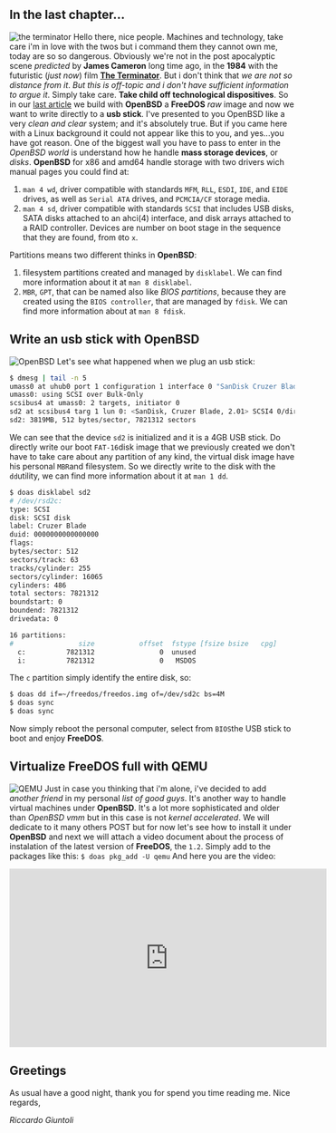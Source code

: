 ﻿## In the last chapter...
![the terminator](https://images.duckduckgo.com/iu/?u=http%3A%2F%2F2.bp.blogspot.com%2F-ezjdI7-BZFc%2FTc6Ooc4pGVI%2FAAAAAAAAMlQ%2FAZ54weX0YhA%2Fs1600%2FTERMINATOR5.jpg&f=1)
Hello there, nice people. Machines and technology, take care i'm in love with the twos but i command them they cannot own me, today are so so dangerous. Obviously we're not in the post apocalyptic scene *predicted* by **James Cameron** long time ago, in the **1984** with the futuristic (*just now*) film [**The Terminator**](http://www.imdb.com/title/tt0088247/). But i don't think that *we are not so distance from it*. *But this is off-topic and i don't have sufficient information to argue it*. Simply take care. **Take child off technological dispositives**.
So in our [last article](https://steemit.com/openbsd/@npna/openbsd-and-freedos-vs-the-hell-in-earth) we build with **OpenBSD** a **FreeDOS** *raw* image and now we want to write directly to a **usb stick**. I've presented to you OpenBSD like a very *clean and clear* system; and it's absolutely true. But if you came here with a Linux background it could not appear like this to you, and yes...you have got reason. 
One of the biggest wall you have to pass to enter in the *OpenBSD world* is understand how he handle **mass storage devices**, or *disks*. 
**OpenBSD** for x86 and amd64 handle storage with two drivers wich manual pages you could find at:
1. `man 4 wd`, driver compatible with standards `MFM`, `RLL`, `ESDI`, `IDE`, and `EIDE` drives, as well as `Serial ATA` drives, and `PCMCIA/CF` storage media.
2. `man 4 sd`, driver compatible with standards `SCSI` that includes USB disks, SATA disks attached to an ahci(4) interface, and disk arrays attached to a RAID controller.
Devices are number on boot stage in the sequence that they are found, from `0`to `x`. 

Partitions means two different thinks in **OpenBSD**:

1. filesystem partitions created and managed by `disklabel`. We can find more information about it at `man 8 disklabel`.
2. `MBR`, `GPT`, that can be named also like *BIOS partitions*, because they are created using the `BIOS controller`, that are managed by `fdisk`. We can find more information about at `man 8 fdisk`.

## Write an usb stick with OpenBSD
![OpenBSD](https://www.openbsd.org/images/tshirt-2.jpg)
Let's see what happened when we plug an usb stick:
```sh
$ dmesg | tail -n 5
umass0 at uhub0 port 1 configuration 1 interface 0 "SanDisk Cruzer Blade" rev 2.00/2.01 addr 5
umass0: using SCSI over Bulk-Only
scsibus4 at umass0: 2 targets, initiator 0
sd2 at scsibus4 targ 1 lun 0: <SanDisk, Cruzer Blade, 2.01> SCSI4 0/direct fixed serial.888888888888888888
sd2: 3819MB, 512 bytes/sector, 7821312 sectors
``` 
We can see that the device `sd2` is initialized and it is a 4GB USB stick. Do directly write our boot `FAT-16`disk image that we previously created we don't have to take care about any partition of any kind, the virtual disk image have his personal `MBR`and filesystem. So we directly write to the disk with the `dd`utility, we can find more information about it at `man 1 dd`.
```sh
$ doas disklabel sd2
# /dev/rsd2c:
type: SCSI
disk: SCSI disk
label: Cruzer Blade    
duid: 0000000000000000
flags:
bytes/sector: 512
sectors/track: 63
tracks/cylinder: 255
sectors/cylinder: 16065
cylinders: 486
total sectors: 7821312
boundstart: 0
boundend: 7821312
drivedata: 0 

16 partitions:
#                size           offset  fstype [fsize bsize   cpg]
  c:          7821312                0  unused                    
  i:          7821312                0   MSDOS 
```
The `c` partition simply identify the entire disk, so:
```sh
$ doas dd if=~/freedos/freedos.img of=/dev/sd2c bs=4M
$ doas sync
$ doas sync
``` 
Now simply reboot the personal computer, select from `BIOS`the USB stick to boot and enjoy **FreeDOS**.
## Virtualize FreeDOS full with QEMU
![QEMU](https://images.duckduckgo.com/iu/?u=https%3A%2F%2Ftse4.mm.bing.net%2Fth%3Fid%3DOIP.fB91mTfs8H5RQTykFT-ytwHaEj%26pid%3D15.1&f=1)
Just in case you thinking that i'm alone, i've decided to add *another friend* in my personal *list of good guys*. It's another way to handle virtual machines under **OpenBSD**. It's a lot more sophisticated and older than *OpenBSD vmm* but in this case is not *kernel accelerated*.  We will dedicate to it many others POST but for now let's see how to install it under **OpenBSD** and next we will attach a video document about the process of instalation of the latest version of **FreeDOS**, the `1.2`. Simply add to the packages like this:
`$ doas pkg_add -U qemu`
And here you are the video: 
<iframe width="560" height="315" src="https://www.youtube.com/embed/sZlZgt6YSg4" frameborder="0" allow="autoplay; encrypted-media" allowfullscreen></iframe>

## Greetings

As usual have a good night, thank you for spend you time reading me.
Nice regards,

*Riccardo Giuntoli*
